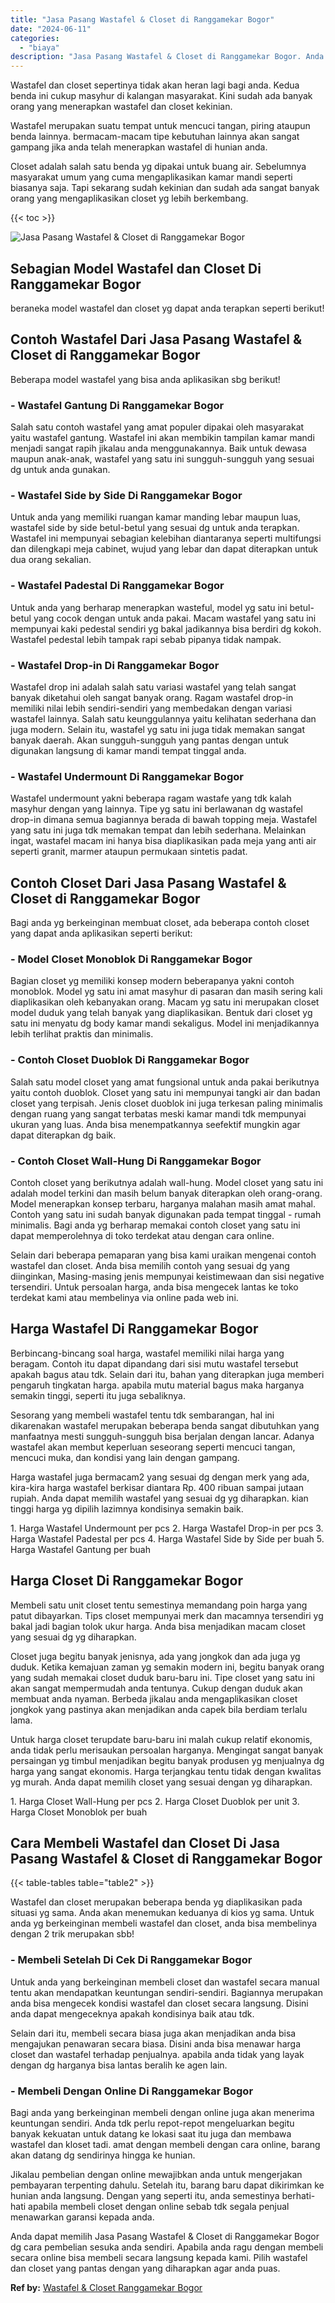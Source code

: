 ```yaml
---
title: "Jasa Pasang Wastafel & Closet di Ranggamekar Bogor"
date: "2024-06-11"
categories: 
  - "biaya"
description: "Jasa Pasang Wastafel & Closet di Ranggamekar Bogor. Anda dapat memilih Jasa Pasang Wastafel & Closet di Ranggamekar Bogor dg cara pembelian sesuka anda sendi..."
---
```


Wastafel dan closet sepertinya tidak akan heran lagi bagi anda. Kedua benda ini cukup masyhur di kalangan masyarakat. Kini sudah ada banyak orang yang menerapkan wastafel dan closet kekinian.

Wastafel merupakan suatu tempat untuk mencuci tangan, piring ataupun benda lainnya. bermacam-macam tipe kebutuhan lainnya akan sangat gampang jika anda telah menerapkan wastafel di hunian anda.

Closet adalah salah satu benda yg dipakai untuk buang air. Sebelumnya masyarakat umum yang cuma mengaplikasikan kamar mandi seperti biasanya saja. Tapi sekarang sudah kekinian dan sudah ada sangat banyak orang yang mengaplikasikan closet yg lebih berkembang.

{{< toc >}}

![Jasa Pasang Wastafel & Closet di Ranggamekar Bogor](/images/wastafel-closet-murah61.png)

## Sebagian Model Wastafel dan Closet Di Ranggamekar Bogor

beraneka model wastafel dan closet yg dapat anda terapkan seperti berikut!

## Contoh Wastafel Dari Jasa Pasang Wastafel & Closet di Ranggamekar Bogor

Beberapa model wastafel yang bisa anda aplikasikan sbg berikut!

### \- Wastafel Gantung Di Ranggamekar Bogor

Salah satu contoh wastafel yang amat populer dipakai oleh masyarakat yaitu wastafel gantung. Wastafel ini akan membikin tampilan kamar mandi menjadi sangat rapih jikalau anda menggunakannya. Baik untuk dewasa maupun anak-anak, wastafel yang satu ini sungguh-sungguh yang sesuai dg untuk anda gunakan.

### \- Wastafel Side by Side Di Ranggamekar Bogor

Untuk anda yang memiliki ruangan kamar manding lebar maupun luas, wastafel side by side betul-betul yang sesuai dg untuk anda terapkan. Wastafel ini mempunyai sebagian kelebihan diantaranya seperti multifungsi dan dilengkapi meja cabinet, wujud yang lebar dan dapat diterapkan untuk dua orang sekalian.

### \- Wastafel Padestal Di Ranggamekar Bogor

Untuk anda yang berharap menerapkan wasteful, model yg satu ini betul-betul yang cocok dengan untuk anda pakai. Macam wastafel yang satu ini mempunyai kaki pedestal sendiri yg bakal jadikannya bisa berdiri dg kokoh. Wastafel pedestal lebih tampak rapi sebab pipanya tidak nampak.

### \- Wastafel Drop-in Di Ranggamekar Bogor

Wastafel drop ini adalah salah satu variasi wastafel yang telah sangat banyak diketahui oleh sangat banyak orang. Ragam wastafel drop-in memiliki nilai lebih sendiri-sendiri yang membedakan dengan variasi wastafel lainnya. Salah satu keunggulannya yaitu kelihatan sederhana dan juga modern. Selain itu, wastafel yg satu ini juga tidak memakan sangat banyak daerah. Akan sungguh-sungguh yang pantas dengan untuk digunakan langsung di kamar mandi tempat tinggal anda.

### \- Wastafel Undermount Di Ranggamekar Bogor

Wastafel undermount yakni beberapa ragam wastafe yang tdk kalah masyhur dengan yang lainnya. Tipe yg satu ini berlawanan dg wastafel drop-in dimana semua bagiannya berada di bawah topping meja. Wastafel yang satu ini juga tdk memakan tempat dan lebih sederhana. Melainkan ingat, wastafel macam ini hanya bisa diaplikasikan pada meja yang anti air seperti granit, marmer ataupun permukaan sintetis padat.

## Contoh Closet Dari Jasa Pasang Wastafel & Closet di Ranggamekar Bogor

Bagi anda yg berkeinginan membuat closet, ada beberapa contoh closet yang dapat anda aplikasikan seperti berikut:

### \- Model Closet Monoblok Di Ranggamekar Bogor

Bagian closet yg memiliki konsep modern beberapanya yakni contoh monoblok. Model yg satu ini amat masyhur di pasaran dan masih sering kali diaplikasikan oleh kebanyakan orang. Macam yg satu ini merupakan closet model duduk yang telah banyak yang diaplikasikan. Bentuk dari closet yg satu ini menyatu dg body kamar mandi sekaligus. Model ini menjadikannya lebih terlihat praktis dan minimalis.

### \- Contoh Closet Duoblok Di Ranggamekar Bogor

Salah satu model closet yang amat fungsional untuk anda pakai berikutnya yaitu contoh duoblok. Closet yang satu ini mempunyai tangki air dan badan closet yang terpisah. Jenis closet duoblok ini juga terkesan paling minimalis dengan ruang yang sangat terbatas meski kamar mandi tdk mempunyai ukuran yang luas. Anda bisa menempatkannya seefektif mungkin agar dapat diterapkan dg baik.

### \- Contoh Closet Wall-Hung Di Ranggamekar Bogor

Contoh closet yang berikutnya adalah wall-hung. Model closet yang satu ini adalah model terkini dan masih belum banyak diterapkan oleh orang-orang. Model menerapkan konsep terbaru, harganya malahan masih amat mahal. Contoh yang satu ini sudah banyak digunakan pada tempat tinggal - rumah minimalis. Bagi anda yg berharap memakai contoh closet yang satu ini dapat memperolehnya di toko terdekat atau dengan cara online.

Selain dari beberapa pemaparan yang bisa kami uraikan mengenai contoh wastafel dan closet. Anda bisa memilih contoh yang sesuai dg yang diinginkan, Masing-masing jenis mempunyai keistimewaan dan sisi negative tersendiri. Untuk persoalan harga, anda bisa mengecek lantas ke toko terdekat kami atau membelinya via online pada web ini.

## Harga Wastafel Di Ranggamekar Bogor

Berbincang-bincang soal harga, wastafel memiliki nilai harga yang beragam. Contoh itu dapat dipandang dari sisi mutu wastafel tersebut apakah bagus atau tdk. Selain dari itu, bahan yang diterapkan juga memberi pengaruh tingkatan harga. apabila mutu material bagus maka harganya semakin tinggi, seperti itu juga sebaliknya.

Sesorang yang membeli wastafel tentu tdk sembarangan, hal ini dikarenakan wastafel merupakan beberapa benda sangat dibutuhkan yang manfaatnya mesti sungguh-sungguh bisa berjalan dengan lancar. Adanya wastafel akan membut keperluan seseorang seperti mencuci tangan, mencuci muka, dan kondisi yang lain dengan gampang.

Harga wastafel juga bermacam2 yang sesuai dg dengan merk yang ada, kira-kira harga wastafel berkisar diantara Rp. 400 ribuan sampai jutaan rupiah. Anda dapat memilih wastafel yang sesuai dg yg diharapkan. kian tinggi harga yg dipilih lazimnya kondisinya semakin baik.

1\. Harga Wastafel Undermount per pcs 2. Harga Wastafel Drop-in per pcs 3. Harga Wastafel Padestal per pcs 4. Harga Wastafel Side by Side per buah 5. Harga Wastafel Gantung per buah

## Harga Closet Di Ranggamekar Bogor

Membeli satu unit closet tentu semestinya memandang poin harga yang patut dibayarkan. Tips closet mempunyai merk dan macamnya tersendiri yg bakal jadi bagian tolok ukur harga. Anda bisa menjadikan macam closet yang sesuai dg yg diharapkan.

Closet juga begitu banyak jenisnya, ada yang jongkok dan ada juga yg duduk. Ketika kemajuan zaman yg semakin modern ini, begitu banyak orang yang sudah memakai closet duduk baru-baru ini. Tipe closet yang satu ini akan sangat mempermudah anda tentunya. Cukup dengan duduk akan membuat anda nyaman. Berbeda jikalau anda mengaplikasikan closet jongkok yang pastinya akan menjadikan anda capek bila berdiam terlalu lama.

Untuk harga closet terupdate baru-baru ini malah cukup relatif ekonomis, anda tidak perlu merisaukan persoalan harganya. Mengingat sangat banyak persaingan yg timbul menjadikan begitu banyak produsen yg menjualnya dg harga yang sangat ekonomis. Harga terjangkau tentu tidak dengan kwalitas yg murah. Anda dapat memilih closet yang sesuai dengan yg diharapkan.

1\. Harga Closet Wall-Hung per pcs 2. Harga Closet Duoblok per unit 3. Harga Closet Monoblok per buah

## Cara Membeli Wastafel dan Closet Di Jasa Pasang Wastafel & Closet di Ranggamekar Bogor

{{< table-tables table="table2" >}}

Wastafel dan closet merupakan beberapa benda yg diaplikasikan pada situasi yg sama. Anda akan menemukan keduanya di kios yg sama. Untuk anda yg berkeinginan membeli wastafel dan closet, anda bisa membelinya dengan 2 trik merupakan sbb!

### \- Membeli Setelah Di Cek Di Ranggamekar Bogor

Untuk anda yang berkeinginan membeli closet dan wastafel secara manual tentu akan mendapatkan keuntungan sendiri-sendiri. Bagiannya merupakan anda bisa mengecek kondisi wastafel dan closet secara langsung. Disini anda dapat mengeceknya apakah kondisinya baik atau tdk.

Selain dari itu, membeli secara biasa juga akan menjadikan anda bisa mengajukan penawaran secara biasa. Disini anda bisa menawar harga closet dan wastafel terhadap penjualnya. apabila anda tidak yang layak dengan dg harganya bisa lantas beralih ke agen lain.

### \- Membeli Dengan Online Di Ranggamekar Bogor

Bagi anda yang berkeinginan membeli dengan online juga akan menerima keuntungan sendiri. Anda tdk perlu repot-repot mengeluarkan begitu banyak kekuatan untuk datang ke lokasi saat itu juga dan membawa wastafel dan kloset tadi. amat dengan membeli dengan cara online, barang akan datang dg sendirinya hingga ke hunian.

Jikalau pembelian dengan online mewajibkan anda untuk mengerjakan pembayaran terpenting dahulu. Setelah itu, barang baru dapat dikirimkan ke hunian anda langsung. Dengan yang seperti itu, anda semestinya berhati-hati apabila membeli closet dengan online sebab tdk segala penjual menawarkan garansi kepada anda.

Anda dapat memilih Jasa Pasang Wastafel & Closet di Ranggamekar Bogor dg cara pembelian sesuka anda sendiri. Apabila anda ragu dengan membeli secara online bisa membeli secara langsung kepada kami. Pilih wastafel dan closet yang pantas dengan yang diharapkan agar anda puas.

**Ref by:** [Wastafel & Closet Ranggamekar Bogor](https://id.wikipedia.org/wiki/Wastafel)
